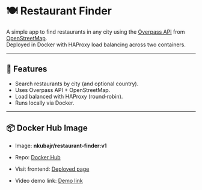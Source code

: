 # 🍽️ Restaurant Finder

A simple app to find restaurants in any city using the [Overpass API](https://overpass-api.de/) from [OpenStreetMap](https://www.openstreetmap.org/).  
Deployed in Docker with HAProxy load balancing across two containers.

---

## 🚀 Features
- Search restaurants by city (and optional country).
- Uses Overpass API + OpenStreetMap.
- Load balanced with HAProxy (round‑robin).
- Runs locally via Docker.

---

## 📦 Docker Hub Image
- Image: **nkubajr/restaurant-finder:v1**  
- Repo: [Docker Hub](https://hub.docker.com/r/nkubajr/restaurant-finder)

- Visit frontend: [Deployed page](https://nkubajr.github.io/Playing_Around_With_APIs/)
- Video demo link: [Demo link](https://youtu.be/4rwJbTZnoTw)



